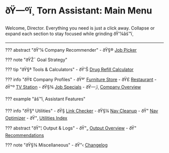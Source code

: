 ﻿# ðŸ—ºï¸ Torn Assistant: Main Menu

Welcome, Director. Everything you need is just a click away. Collapse or expand each section to stay focused while grinding ðŸ'¼âš™ï¸

---

??? abstract "ðŸ'¼ Company Recommender"
    <!-- - ðŸ§  [Which Company Should I Apply To?](decision_flow/company_recommender_workingstats.md) -->
    <!-- - ðŸ¢ [Start or Buy a Company?](decision_flow/stat_entry.md) -->
    <!-- - ðŸ"‹ [Performance Review](decision_flow/performance_review.md) -->
    <!-- - ðŸ" [Analyse a Company](company_profiles/tech_company.md) -->
    - ðŸ§® [Job Picker](decision_flow/job_picker.md)

??? note "ðŸŽ¯ Goal Strategy"
    <!-- - ðŸ"ˆ [Stat-Based Plan](decision_flow/goal_stats.md) -->
    <!-- - ðŸ'° [Profit-Oriented Plan](decision_flow/goal_profit.md) -->
    <!-- - ðŸ—¨ï¸ [Social / RP Plan](decision_flow/goal_social.md) -->
    <!-- - ðŸ§  [General Strategy Guide](decision_flow/goal_strategy.md) -->

??? tip "ðŸ§ª Tools & Calculators"
    <!-- - ðŸ" [Respec Tool](decision_flow/respec_tool.md) -->
    <!-- - ðŸ"Š [Stat Analysis](decision_flow/stat_analysis.md) -->
    - ðŸ'Š [Drug Refill Calculator](features/refill_calculator.md)

??? info "ðŸ¢ Company Profiles"
    - ðŸª' [Furniture Store](company_profiles/furniture_store.md)
    - ðŸ£ [Restaurant](company_profiles/restaurant.md)
    - ðŸ"º [TV Station](company_profiles/tv_station.md)
    - ðŸ§¾ [Job Specials](company_profiles/job_specials.md)
    - ðŸ—‚ï¸ [Company Overview](company_profiles/index.md)

??? example "âš™ï¸ Assistant Features"
    <!-- - ðŸ§¾ [Load Player Profile](decision_flow/goal_profit.md) -->
    <!-- - ðŸ¤ [Join a Company](company_profiles/tech_company.md) -->
    <!-- - ðŸ"' [Connect API](connect_api.md) -->

??? info "ðŸ§° Utilities"
    - ðŸ§­ [Link Checker](utils/link_checker.md)
    - ðŸ§¼ [Nav Cleanup](utils/nav_cleanup.md)
    - ðŸ" [Nav Optimizer](utils/nav_optimizer.md)
    - ðŸ"‚ [Utilities Index](utils/index.md)

??? abstract "ðŸ"¦ Output & Logs"
    - ðŸ"„ [Output Overview](output/index.md)
    - ðŸ" [Recommendations](output/recommendations.md)

??? note "ðŸ§¾ Miscellaneous"
    - ðŸ"‹ [Changelog](changelog.md)
